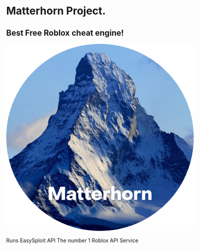 # Matterhorn Project.
## Best Free Roblox cheat engine!
<img src="Matterhorn.png" alt="Paris" class="center">

Runs EasySploit API
The number 1 Roblox API Service
